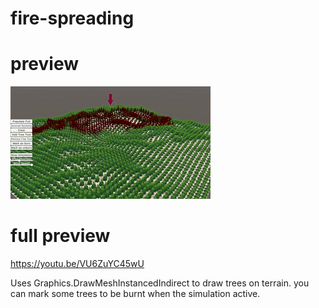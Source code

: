 # fire-spreading

# preview
![](preview.gif) <br>

# full preview
https://youtu.be/VU6ZuYC45wU

Uses Graphics.DrawMeshInstancedIndirect to draw trees on terrain.
you can mark some trees to be burnt when the simulation active.

